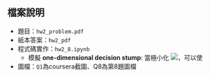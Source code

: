 ## 檔案說明

* 題目：`hw2_problem.pdf`
* 紙本答案：`hw2_pdf`
* 程式碼實作：`hw2_8.ipynb`
  - 模擬 **one-dimensional decision stump**: 當極小化 <img src="https://latex.codecogs.com/gif.latex?O_t=\text {E_{in}} t " />，可以使 
* 圖檔：`Q1`為coursera截圖、Q8為第8題圖檔
